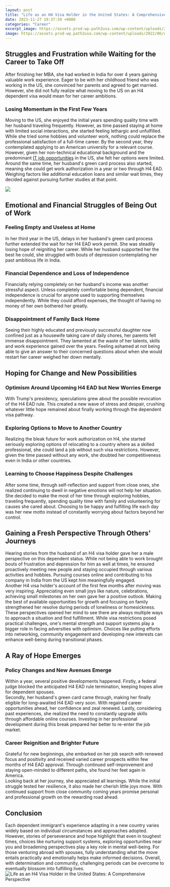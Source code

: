 ```yaml
---
layout: post
title: "Life as an H4 Visa Holder in the United States: A Comprehensive Perspective"
date: 2023-11-27 19:37:59 +0000
categories: "Career"
excerpt_image: https://assets.prod-wp.path2usa.com/wp-content/uploads/2022/06/education.jpeg
image: https://assets.prod-wp.path2usa.com/wp-content/uploads/2022/06/education.jpeg
---
```


## Struggles and Frustration while Waiting for the Career to Take Off
After finishing her MBA, she had worked in India for over 4 years gaining valuable work experience. Eager to be with her childhood friend who was working in the US, she convinced her parents and agreed to get married. However, she did not fully realize what moving to the US on an H4 dependent visa would mean for her career ambitions.
### Losing Momentum in the First Few Years
Moving to the US, she enjoyed the initial years spending quality time with her husband traveling frequently. However, as time passed staying at home with limited social interactions, she started feeling lethargic and unfulfilled. While she tried some hobbies and volunteer work, nothing could replace the professional satisfaction of a full-time career. 
By the second year, they contemplated applying to an American university for a relevant course. However, given her non-technical educational background and the predominant [IT job opportunities](https://fistore.mysenprints.com/collection/aldinger) in the US, she felt her options were limited. Around the same time, her husband's green card process also started, meaning she could get work authorization in a year or two through H4 EAD. Weighing factors like additional education loans and similar wait times, they decided against pursuing further studies at that point. 

![](https://www.excyl.com/wp-content/uploads/2017/03/H4-Visa-Holders.jpg)
## Emotional and Financial Struggles of Being Out of Work  
### Feeling Empty and Useless at Home
In her third year in the US, delays in her husband's green card process further extended the wait for her H4 EAD work permit. She was steadily losing hope of reigniting her career. While her husband supported her the best he could, she struggled with bouts of depression contemplating her past ambitious life in India.
### Financial Dependence and Loss of Independence  
Financially relying completely on her husband's income was another stressful aspect. Unless completely comfortable being dependent, financial independence is crucial for anyone used to supporting themselves independently. While they could afford expenses, the thought of having no money of her own bothered her greatly. 
### Disappointment of Family Back Home
Seeing their highly educated and previously successful daughter now confined just as a housewife taking care of daily chores, her parents felt immense disappointment. They lamented at the waste of her talents, skills and work experience gained over the years. Feeling ashamed at not being able to give an answer to their concerned questions about when she would restart her career weighed her down mentally.
## Hoping for Change and New Possibilities
### Optimism Around Upcoming H4 EAD but New Worries Emerge
With Trump's presidency, speculations grew about the possible revocation of the H4 EAD rule. This created a new wave of stress and despair, crushing whatever little hope remained about finally working through the dependent visa pathway.  
### Exploring Options to Move to Another Country  
Realizing the bleak future for work authorization on H4, she started seriously exploring options of relocating to a country where as a skilled professional, she could land a job without such visa restrictions. However, given the time passed without any work, she doubted her competitiveness even in India or other countries.
### Learning to Choose Happiness Despite Challenges
After some time, through self-reflection and support from close ones, she realized continuing to dwell in negative emotions will not help her situation. She decided to make the most of her time through exploring hobbies, traveling frequently, spending quality time with family and volunteering for causes she cared about. Choosing to be happy and fulfilling life each day was her new motto instead of constantly worrying about factors beyond her control.
## Gaining a Fresh Perspective Through Others' Journeys   
Hearing stories from the husband of an H4 visa holder gave her a male perspective on this dependent status. While not being able to work brought bouts of frustration and depression for him as well at times, he ensured proactively meeting new people and staying occupied through various activities and hobbies. Pursuing courses online and contributing to his company in India from the US kept him meaningfully engaged.   
Another H4 visa holder's account of the first few months after moving was very inspiring. Appreciating even small joys like nature, celebrations, achieving small milestones on her own gave her a positive outlook. Making the best of available opportunities for growth and focusing on family strengthened her resolve during periods of loneliness or homesickness.  
These perspectives opened her mind to see there are always multiple ways to approach a situation and find fulfillment. While visa restrictions posed practical challenges, one's mental strength and support systems play a bigger role in facing adversities with optimism. Choices like putting efforts into networking, community engagement and developing new interests can enhance well-being during transitional phases.
## A Ray of Hope Emerges  
### Policy Changes and New Avenues Emerge  
Within a year, several positive developments happened. Firstly, a federal judge blocked the anticipated H4 EAD rule termination, keeping hopes alive for dependent spouses.   
Secondly, her husband's green card came through, making her finally eligible for long-awaited H4 EAD very soon. With regained career opportunities ahead, her confidence and zeal renewed. 
Lastly, considering past experiences, she realized the need to constantly upgrade skills through affordable online courses. Investing in her professional development during this break prepared her better to re-enter the job market.
### Career Reignition and Brighter Future
Grateful for new beginnings, she embarked on her job search with renewed focus and positivity and received varied career prospects within few months of H4 EAD approval. Through continued self-improvement and staying open-minded to different paths, she found her feet again in America.  
Looking back at her journey, she appreciated all learnings. While the initial struggle tested her resilience, it also made her cherish little joys more. With continued support from close community coming years promise personal and professional growth on the rewarding road ahead.
## Conclusion
Each dependent immigrant's experience adapting in a new country varies widely based on individual circumstances and approaches adopted. However, stories of perseverance and hope highlight that even in toughest times, choices like nurturing support systems, exploring opportunities near you and broadening perspectives play a key role in mental well-being. For those venturing abroad with spouses, fully understanding what the move entails practically and emotionally helps make informed decisions. Overall, with determination and community, challenging periods can be overcome to eventually blossom into fulfilling lives.
![Life as an H4 Visa Holder in the United States: A Comprehensive Perspective](https://assets.prod-wp.path2usa.com/wp-content/uploads/2022/06/education.jpeg)